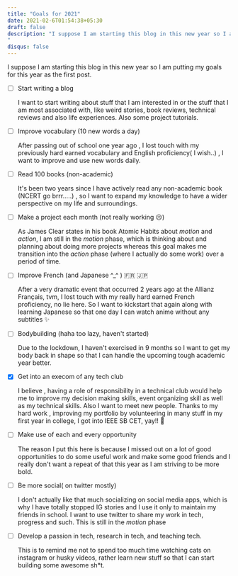 ```yaml
---
title: "Goals for 2021"
date: 2021-02-6T01:54:38+05:30
draft: false
description: "I suppose I am starting this blog in this new year so I am putting my goals for this year as the first post.
"
disqus: false
---
```

I suppose I am starting this blog in this new year so I am putting my goals for this year as the first post.

- [ ]  Start writing a blog

    I want to start writing about stuff that I am interested in or the stuff that I am most associated with, like weird stories, book reviews, technical reviews and also life experiences. Also some project tutorials.

- [ ]  Improve vocabulary (10 new words a day)

    After passing out of school one year ago , I lost touch with my previously hard earned vocabulary and English proficiency( I wish..) , I want to improve and use new words daily.

- [ ]  Read 100 books (non-academic)

    It's been two years since I have actively read any non-academic book (NCERT go brrr.....) , so I want to expand my knowledge to have a wider perspective on my life and surroundings.

- [ ]  Make a project each month (not really working 😥)

     As James Clear states in his book Atomic Habits about *motion* and *action*, I am still in the *motion* phase, which is thinking about and planning about doing more projects whereas this goal makes me transition into the *action* phase (where I actually do some work) over a period of time.

- [ ]  Improve French (and Japanese ^_^ ) 🇫🇷 🇯🇵

    After a very dramatic event that occurred 2 years ago at the Allianz Français, tvm, I lost touch with my really hard earned French proficiency, no lie here. So I want to kickstart that again along with learning Japanese so that one day I can watch anime without any subtitles ✨

- [ ]  Bodybuilding (haha too lazy, haven't started)

    Due to the lockdown, I haven't exercised in 9 months so I want to get my body back in shape so that I can handle the upcoming tough academic year better.

- [x]  Get into an execom of any tech club

    I believe , having a role of responsibility in a technical club would help me to improve my decision making skills, event organizing skill as well as my technical skills. Also I want to meet new people. Thanks to my hard work , improving my portfolio by volunteering in many stuff in my first year in college, I got into IEEE SB CET, yay!! 🥳

- [ ]  Make use of each and every opportunity

     The reason I put this here is because I missed out on a lot of good opportunities to do some useful work and make some good friends and I really don't want a repeat of that this year as I am striving to be more bold.

- [ ]  Be more social( on twitter mostly)

    I don't actually like that much socializing on social media apps, which is why I have totally stopped IG stories and I use it only to maintain my friends in school. I want to use twitter to share my work in tech, progress and such. This is still in the *motion* phase

- [ ]  Develop a passion in tech, research in tech, and teaching tech.

    This is to remind me not to spend too much time watching cats on instagram or husky videos, rather learn new stuff so that I can start building some awesome sh*t.